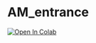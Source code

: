 # AM_entrance

[![Open In Colab](https://colab.research.google.com/assets/colab-badge.svg)](https://colab.research.google.com/drive/128560TjzYX5yrPrpoe6MoAjn79WDQsB1#scrollTo=nfcNWTaIjtkF)

